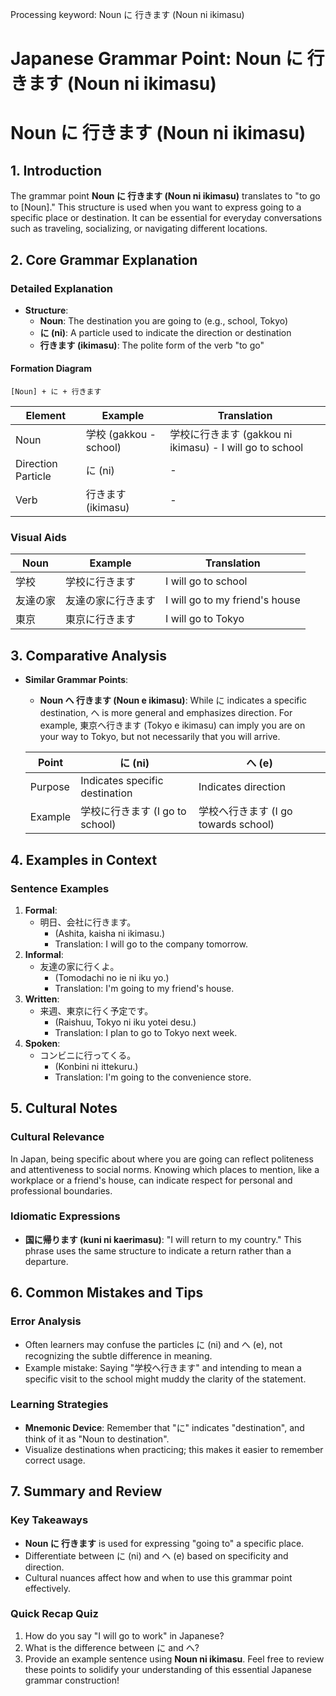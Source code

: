 Processing keyword: Noun に 行きます (Noun ni ikimasu)
# Japanese Grammar Point: Noun に 行きます (Noun ni ikimasu)
# Noun に 行きます (Noun ni ikimasu)
## 1. Introduction
The grammar point **Noun に 行きます (Noun ni ikimasu)** translates to "to go to [Noun]." This structure is used when you want to express going to a specific place or destination. It can be essential for everyday conversations such as traveling, socializing, or navigating different locations.
## 2. Core Grammar Explanation
### Detailed Explanation
- **Structure**: 
  - **Noun**: The destination you are going to (e.g., school, Tokyo)
  - **に (ni)**: A particle used to indicate the direction or destination
  - **行きます (ikimasu)**: The polite form of the verb "to go"
#### Formation Diagram
```
[Noun] + に + 行きます
```
| Element       | Example                | Translation          |
|---------------|------------------------|----------------------|
| Noun          | 学校 (gakkou - school) | 学校に行きます (gakkou ni ikimasu) - I will go to school |
| Direction Particle | に (ni)            | -                    |
| Verb          | 行きます (ikimasu)     | -                    |
### Visual Aids
| Noun     | Example          | Translation                         |
|----------|------------------|-------------------------------------|
| 学校     | 学校に行きます   | I will go to school                 |
| 友達の家  | 友達の家に行きます | I will go to my friend's house      |
| 東京     | 東京に行きます   | I will go to Tokyo                  |
## 3. Comparative Analysis
- **Similar Grammar Points**:
  - **Noun へ 行きます (Noun e ikimasu)**: While に indicates a specific destination, へ is more general and emphasizes direction. For example, 東京へ行きます (Tokyo e ikimasu) can imply you are on your way to Tokyo, but not necessarily that you will arrive.
  
  | Point        | に (ni)                    | へ (e)                      |
  |--------------|----------------------------|-----------------------------|
  | Purpose      | Indicates specific destination | Indicates direction         |
  | Example      | 学校に行きます (I go to school) | 学校へ行きます (I go towards school) |
## 4. Examples in Context
### Sentence Examples
1. **Formal**:
   - 明日、会社に行きます。
     - (Ashita, kaisha ni ikimasu.)
     - Translation: I will go to the company tomorrow.
2. **Informal**:
   - 友達の家に行くよ。
     - (Tomodachi no ie ni iku yo.)
     - Translation: I'm going to my friend's house.
3. **Written**:
   - 来週、東京に行く予定です。
     - (Raishuu, Tokyo ni iku yotei desu.)
     - Translation: I plan to go to Tokyo next week.
4. **Spoken**:
   - コンビニに行ってくる。
     - (Konbini ni ittekuru.)
     - Translation: I'm going to the convenience store.
## 5. Cultural Notes
### Cultural Relevance
In Japan, being specific about where you are going can reflect politeness and attentiveness to social norms. Knowing which places to mention, like a workplace or a friend's house, can indicate respect for personal and professional boundaries.
### Idiomatic Expressions
- **国に帰ります (kuni ni kaerimasu)**: "I will return to my country." This phrase uses the same structure to indicate a return rather than a departure.
## 6. Common Mistakes and Tips
### Error Analysis
- Often learners may confuse the particles に (ni) and へ (e), not recognizing the subtle difference in meaning.
- Example mistake: Saying "学校へ行きます" and intending to mean a specific visit to the school might muddy the clarity of the statement.
### Learning Strategies
- **Mnemonic Device**: Remember that "に" indicates "destination", and think of it as "Noun to destination".
- Visualize destinations when practicing; this makes it easier to remember correct usage.
## 7. Summary and Review
### Key Takeaways
- **Noun に 行きます** is used for expressing "going to" a specific place.
- Differentiate between に (ni) and へ (e) based on specificity and direction.
- Cultural nuances affect how and when to use this grammar point effectively.
### Quick Recap Quiz
1. How do you say "I will go to work" in Japanese?
2. What is the difference between に and へ?
3. Provide an example sentence using **Noun ni ikimasu**. 
Feel free to review these points to solidify your understanding of this essential Japanese grammar construction!
